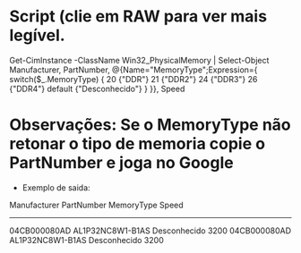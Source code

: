 # Script (clie em RAW para ver mais legível.

Get-CimInstance -ClassName Win32_PhysicalMemory | Select-Object Manufacturer, PartNumber, @{Name="MemoryType";Expression={
    switch($_.MemoryType) {
        20 {"DDR"}
        21 {"DDR2"}
        24 {"DDR3"}
        26 {"DDR4"}
        default {"Desconhecido"}
    }
}}, Speed


# Observações: Se o MemoryType não retonar o tipo de memoria copie o PartNumber e joga no Google

* Exemplo de saida:

Manufacturer PartNumber           MemoryType   Speed
------------ ----------           ----------   -----
04CB000080AD AL1P32NC8W1-B1AS     Desconhecido  3200
04CB000080AD AL1P32NC8W1-B1AS     Desconhecido  3200

